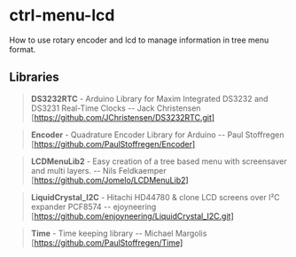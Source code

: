 # ctrl-menu-lcd
How to use rotary encoder and lcd to manage information in tree menu format.

Libraries
-
>**DS3232RTC** - Arduino Library for Maxim Integrated DS3232 and DS3231 Real-Time Clocks
>-- Jack Christensen [https://github.com/JChristensen/DS3232RTC.git]

>**Encoder** - Quadrature Encoder Library for Arduino
>-- Paul Stoffregen [https://github.com/PaulStoffregen/Encoder]

>**LCDMenuLib2** - Easy creation of a tree based menu with screensaver and multi layers.
>-- Nils Feldkaemper [https://github.com/Jomelo/LCDMenuLib2]

>**LiquidCrystal_I2C** - Hitachi HD44780 & clone LCD screens over I²C expander PCF8574
>-- ejoyneering [https://github.com/enjoyneering/LiquidCrystal_I2C.git]

>**Time** - Time keeping library
>-- Michael Margolis [https://github.com/PaulStoffregen/Time]
